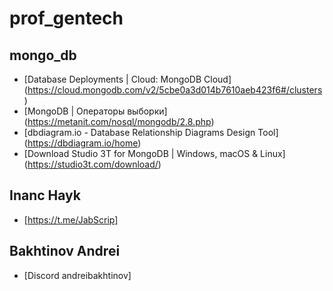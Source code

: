 # prof_gentech
## mongo_db
- [Database Deployments | Cloud: MongoDB Cloud] (https://cloud.mongodb.com/v2/5cbe0a3d014b7610aeb423f6#/clusters)
- [MongoDB | Операторы выборки] (https://metanit.com/nosql/mongodb/2.8.php)
- [dbdiagram.io - Database Relationship Diagrams Design Tool] (https://dbdiagram.io/home)
- [Download Studio 3T for MongoDB | Windows, macOS &amp; Linux] (https://studio3t.com/download/)

## Inanc Hayk
- [https://t.me/JabScrip]
  
## Bakhtinov Andrei
- [Discord andreibakhtinov]
